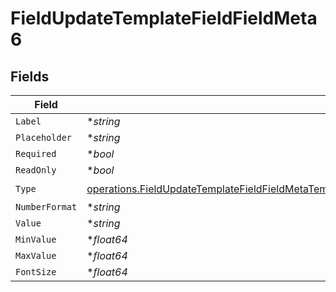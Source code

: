 # FieldUpdateTemplateFieldFieldMeta6


## Fields

| Field                                                                                                                                                                                                                          | Type                                                                                                                                                                                                                           | Required                                                                                                                                                                                                                       | Description                                                                                                                                                                                                                    |
| ------------------------------------------------------------------------------------------------------------------------------------------------------------------------------------------------------------------------------ | ------------------------------------------------------------------------------------------------------------------------------------------------------------------------------------------------------------------------------ | ------------------------------------------------------------------------------------------------------------------------------------------------------------------------------------------------------------------------------ | ------------------------------------------------------------------------------------------------------------------------------------------------------------------------------------------------------------------------------ |
| `Label`                                                                                                                                                                                                                        | **string*                                                                                                                                                                                                                      | :heavy_minus_sign:                                                                                                                                                                                                             | N/A                                                                                                                                                                                                                            |
| `Placeholder`                                                                                                                                                                                                                  | **string*                                                                                                                                                                                                                      | :heavy_minus_sign:                                                                                                                                                                                                             | N/A                                                                                                                                                                                                                            |
| `Required`                                                                                                                                                                                                                     | **bool*                                                                                                                                                                                                                        | :heavy_minus_sign:                                                                                                                                                                                                             | N/A                                                                                                                                                                                                                            |
| `ReadOnly`                                                                                                                                                                                                                     | **bool*                                                                                                                                                                                                                        | :heavy_minus_sign:                                                                                                                                                                                                             | N/A                                                                                                                                                                                                                            |
| `Type`                                                                                                                                                                                                                         | [operations.FieldUpdateTemplateFieldFieldMetaTemplatesFieldsResponse200ApplicationJSONResponseBodyType](../../models/operations/fieldupdatetemplatefieldfieldmetatemplatesfieldsresponse200applicationjsonresponsebodytype.md) | :heavy_check_mark:                                                                                                                                                                                                             | N/A                                                                                                                                                                                                                            |
| `NumberFormat`                                                                                                                                                                                                                 | **string*                                                                                                                                                                                                                      | :heavy_minus_sign:                                                                                                                                                                                                             | N/A                                                                                                                                                                                                                            |
| `Value`                                                                                                                                                                                                                        | **string*                                                                                                                                                                                                                      | :heavy_minus_sign:                                                                                                                                                                                                             | N/A                                                                                                                                                                                                                            |
| `MinValue`                                                                                                                                                                                                                     | **float64*                                                                                                                                                                                                                     | :heavy_minus_sign:                                                                                                                                                                                                             | N/A                                                                                                                                                                                                                            |
| `MaxValue`                                                                                                                                                                                                                     | **float64*                                                                                                                                                                                                                     | :heavy_minus_sign:                                                                                                                                                                                                             | N/A                                                                                                                                                                                                                            |
| `FontSize`                                                                                                                                                                                                                     | **float64*                                                                                                                                                                                                                     | :heavy_minus_sign:                                                                                                                                                                                                             | N/A                                                                                                                                                                                                                            |